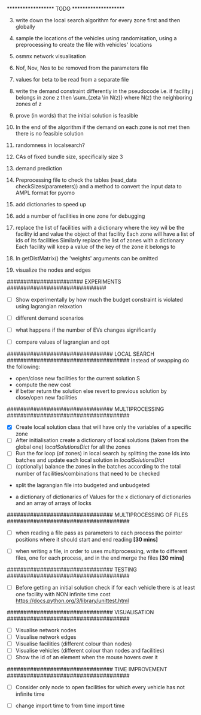 ****************** TODO ********************

3. write down the local search algorithm for every zone first and then globally
4. sample the locations of the vehicles using randomisation, using a preprocessing to create the file with vehicles' locations
5. osmnx network visualisation
6. Nof, Nov, Nos to be removed from the parameters file
7. values for beta to be read from a separate file



8. write the demand constraint differently in the pseudocode i.e.
if facility j belongs in zone z then 
\sum_{zeta \in N(z)} where N(z) the neighboring zones of z

9. prove (in words) that the initial solution is feasible


10. In the end of the algorithm
if the demand on each zone is not met then there is no feasible solution


11. randomness in localsearch?

12. CAs of fixed bundle size, specifically size 3

13. demand prediction

14. Preprocessing file to check the tables (read_data checkSizes(parameters)) and a method to convert the input data to AMPL format for pyomo

16. add dictionaries to speed up

17. add a number of facilities in one zone for debugging

18. replace the list of facilities with a dictionary where the key wil be the facility id and value the object of that facility
Each zone will have a list of ids of its facilities
Similarly replace the list of zones with a dictionary
Each facility will keep a value of the key of the zone it belongs to



20. In getDistMatrix() the 'weights' arguments can be omitted

21. visualize the nodes and edges


####################### EXPERIMENTS ##############################
- [ ] Show experimentally by how much the budget constraint is violated using lagrangian relaxation
- [ ] different demand scenarios
- [ ] what happens if the number of EVs changes significantly
- [ ] compare values of lagrangian and opt


################################ LOCAL SEARCH #####################################
Instead of swapping do the following:
- open/close new facilities for the current solution S
- compute the new cost
- if better 
    return the solution
  else
    revert to previous solution by close/open new facilities

################################ MULTIPROCESSING #####################################

- [x] Create local solution class that will have only the variables of a specific zone
- [ ] After initialisation create a dictionary of local solutions (taken from the global one) *localSolutionsDict* for all
the zones
- [ ] Run the for loop (of zones) in local search by splitting the zone Ids into batches and update each local solution in
*localSolutionsDict*
- [ ] (optionally) balance the zones in the batches according to the total number of facilities/combinations that need to be
checked  
- split the lagrangian file into budgeted and unbudgeted


- a dictionary of dictionaries of Values for the x dictionary of dictionaries and an array of arrays of locks


################################ MULTIPROCESSING OF FILES #####################################
- [ ] when reading a file pass as parameters to each process the pointer positions where it should start and end 
reading **[30 mins]**
- [ ] when writing a file, in order to uses multiprocessing, write to different files, one for each process, and in
 the end merge the files **[30 mins]**


################################ TESTING #####################################
- [ ] Before getting an initial solution check if for each vehicle there is at least one facility with NON infinite 
time cost https://docs.python.org/3/library/unittest.html

################################ VISUALISATION #####################################
- [ ] Visualise network nodes
- [ ] Visualise network edges
- [ ] Visualise facilities (different colour than nodes)
- [ ] Visualise vehicles (different colour than nodes and facilities)
- [ ] Show the id of an element when the mouse hovers over it

################################ TIME IMPROVEMENT #####################################
- [ ] Consider only node to open facilities for which every vehicle has not infinite time


- [ ] change import time to from time import time